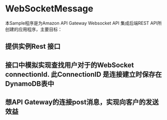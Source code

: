# WebSocketMessage
本Sample程序是为Amazon API Gateway Websocket API 集成后端REST API所创建的应用程序，主要目标：
## 提供实例Rest 接口
## 接口中模拟实现查找用户对于的WebSocket connectionId. 此ConnectionID 是连接建立时保存在DynamoDB表中
## 想API Gateway的连接post消息，实现向客户的发送效益
